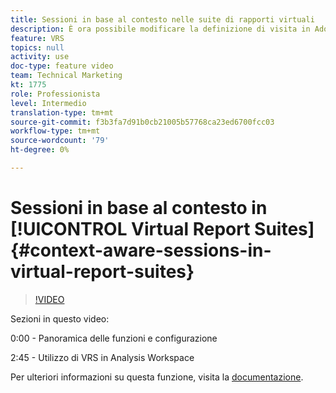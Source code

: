 ```yaml
---
title: Sessioni in base al contesto nelle suite di rapporti virtuali
description: È ora possibile modificare la definizione di visita in Adobe Analytics in modo non distruttivo utilizzando una suite di rapporti virtuale. Ti mostriamo come farlo e le diverse opzioni disponibili.
feature: VRS
topics: null
activity: use
doc-type: feature video
team: Technical Marketing
kt: 1775
role: Professionista
level: Intermedio
translation-type: tm+mt
source-git-commit: f3b3fa7d91b0cb21005b57768ca23ed6700fcc03
workflow-type: tm+mt
source-wordcount: '79'
ht-degree: 0%

---
```



# Sessioni in base al contesto in [!UICONTROL Virtual Report Suites] {#context-aware-sessions-in-virtual-report-suites}

>[!VIDEO](https://video.tv.adobe.com/v/23545/?quality=12)

Sezioni in questo video:

0:00 - Panoramica delle funzioni e configurazione

2:45 - Utilizzo di VRS in Analysis Workspace

Per ulteriori informazioni su questa funzione, visita la [documentazione](https://marketing.adobe.com/resources/help/en_US/reference/vrs-mobile-visit-processing.html).
